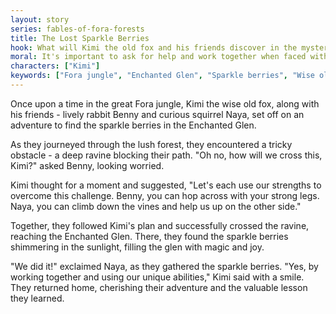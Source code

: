 ```yaml
---
layout: story
series: fables-of-fora-forests
title: The Lost Sparkle Berries
hook: What will Kimi the old fox and his friends discover in the mysterious Enchanted Glen?
moral: It's important to ask for help and work together when faced with challenges.
characters: ["Kimi"]
keywords: ["Fora jungle", "Enchanted Glen", "Sparkle berries", "Wise old fox", "Lively rabbit", "Curious squirrel", "Overcoming challenges", "Working together", "Friendship", "Unique abilities"]
---
```


Once upon a time in the great Fora jungle, Kimi the wise old fox, along with his friends - lively rabbit Benny and curious squirrel Naya, set off on an adventure to find the sparkle berries in the Enchanted Glen.

As they journeyed through the lush forest, they encountered a tricky obstacle - a deep ravine blocking their path. "Oh no, how will we cross this, Kimi?" asked Benny, looking worried.

Kimi thought for a moment and suggested, "Let's each use our strengths to overcome this challenge. Benny, you can hop across with your strong legs. Naya, you can climb down the vines and help us up on the other side."

Together, they followed Kimi's plan and successfully crossed the ravine, reaching the Enchanted Glen. There, they found the sparkle berries shimmering in the sunlight, filling the glen with magic and joy.

"We did it!" exclaimed Naya, as they gathered the sparkle berries. "Yes, by working together and using our unique abilities," Kimi said with a smile. They returned home, cherishing their adventure and the valuable lesson they learned.
